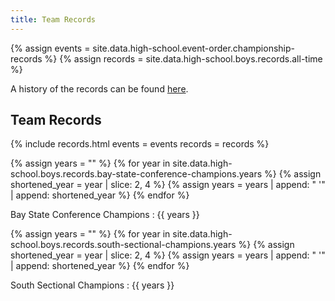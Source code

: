```yaml
---
title: Team Records
---
```


{% assign events = site.data.high-school.event-order.championship-records %}
{% assign records = site.data.high-school.boys.records.all-time %}

<!-- Bay State Conference records can be found [here](/high-school/archives/fall/girls/bay-state-conference/records/). \ -->
A history of the records can be found [here](/high-school/boys/general-information/team-records/history).

## Team Records

{% include records.html
  events = events
  records = records %}

{% assign years = "" %}
{% for year in site.data.high-school.boys.records.bay-state-conference-champions.years %}
  {% assign shortened_year = year | slice: 2, 4 %}
  {% assign years = years | append: " '" | append: shortened_year %}
{% endfor %}

Bay State Conference Champions
: {{ years }}

{% assign years = "" %}
{% for year in site.data.high-school.boys.records.south-sectional-champions.years %}
  {% assign shortened_year = year | slice: 2, 4 %}
  {% assign years = years | append: " '" | append: shortened_year %}
{% endfor %}

South Sectional Champions
: {{ years }}

